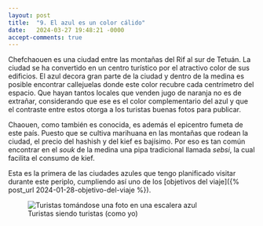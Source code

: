 ```yaml
---
layout: post
title:  "9. El azul es un color cálido"
date:   2024-03-27 19:48:21 -0000
accept-comments: true
---
```

Chefchaouen es una ciudad entre las montañas del Rif al sur de Tetuán. La ciudad se ha convertido en un centro turístico por el atractivo color de sus edificios. El azul decora gran parte de la ciudad y dentro de la medina es posible encontrar callejuelas donde este color recubre cada centrímetro del espacio. Que hayan tantos locales que venden jugo de naranja no es de extrañar, considerando que ese es el color complementario del azul y que el contraste entre estos otorga a los turistas buenas fotos para publicar.

Chaouen, como también es conocida, es además el epicentro fumeta de este país. Puesto que se cultiva marihuana en las montañas que rodean la ciudad, el precio del hashish y del kief es bajísimo. Por eso es tan común encontrar en el *souk* de la medina una pipa tradicional llamada *sebsi*, la cual facilita el consumo de kief.

Esta es la primera de las ciudades azules que tengo planificado visitar durante este periplo, cumpliendo así uno de los [objetivos del viaje]({% post_url 2024-01-28-objetivo-del-viaje %}).

<figure>
<img src="{{ site.baseurl }}/assets/images/marruecos2.jpg" alt="Turistas tomándose una foto en una escalera azul"/>
<figcaption>Turistas siendo turistas (como yo)</figcaption>
</figure>
